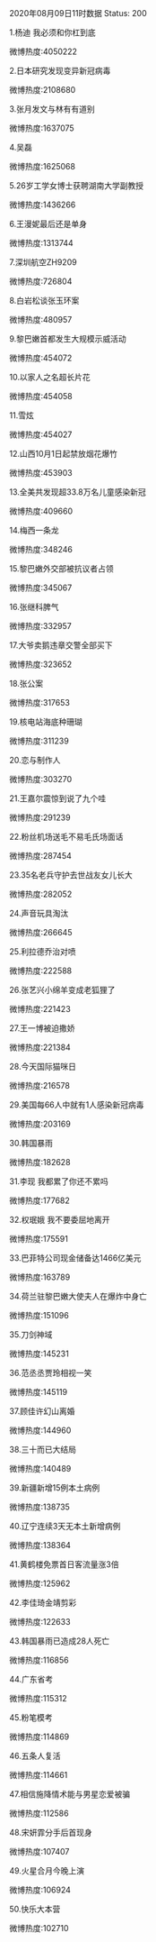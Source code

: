 2020年08月09日11时数据
Status: 200

1.杨迪 我必须和你杠到底

微博热度:4050222

2.日本研究发现变异新冠病毒

微博热度:2108680

3.张月发文与林有有道别

微博热度:1637075

4.吴磊

微博热度:1625068

5.26岁工学女博士获聘湖南大学副教授

微博热度:1436266

6.王漫妮最后还是单身

微博热度:1313744

7.深圳航空ZH9209

微博热度:726804

8.白岩松谈张玉环案

微博热度:480957

9.黎巴嫩首都发生大规模示威活动

微博热度:454072

10.以家人之名超长片花

微博热度:454058

11.雪炫

微博热度:454027

12.山西10月1日起禁放烟花爆竹

微博热度:453903

13.全美共发现超33.8万名儿童感染新冠

微博热度:409660

14.梅西一条龙

微博热度:348246

15.黎巴嫩外交部被抗议者占领

微博热度:345067

16.张继科脾气

微博热度:332957

17.大爷卖鹅违章交警全部买下

微博热度:323652

18.张公案

微博热度:317653

19.核电站海底种珊瑚

微博热度:311239

20.恋与制作人

微博热度:303270

21.王嘉尔震惊到说了九个哇

微博热度:291239

22.粉丝机场送毛不易毛氏场面话

微博热度:287454

23.35名老兵守护去世战友女儿长大

微博热度:282052

24.声音玩具淘汰

微博热度:266645

25.利拉德乔治对喷

微博热度:222588

26.张艺兴小绵羊变成老狐狸了

微博热度:221423

27.王一博被迫撒娇

微博热度:221384

28.今天国际猫咪日

微博热度:216578

29.美国每66人中就有1人感染新冠病毒

微博热度:203169

30.韩国暴雨

微博热度:182628

31.李现 我都累了你还不累吗

微博热度:177682

32.权珉娥 我不要委屈地离开

微博热度:175591

33.巴菲特公司现金储备达1466亿美元

微博热度:163789

34.荷兰驻黎巴嫩大使夫人在爆炸中身亡

微博热度:151096

35.刀剑神域

微博热度:145231

36.范丞丞贾玲相视一笑

微博热度:145119

37.顾佳许幻山离婚

微博热度:144960

38.三十而已大结局

微博热度:140489

39.新疆新增15例本土病例

微博热度:138735

40.辽宁连续3天无本土新增病例

微博热度:138364

41.黄鹤楼免票首日客流量涨3倍

微博热度:125962

42.李佳琦金靖剪彩

微博热度:122633

43.韩国暴雨已造成28人死亡

微博热度:116856

44.广东省考

微博热度:115312

45.粉笔模考

微博热度:114869

46.五条人复活

微博热度:114661

47.相信施降情术能与男星恋爱被骗

微博热度:112586

48.宋妍霏分手后首现身

微博热度:107407

49.火星合月今晚上演

微博热度:106924

50.快乐大本营

微博热度:102710

